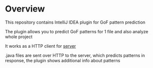 # Overview

This repository contains IntelliJ IDEA plugin for GoF pattern prediction

The plugin allows you to predict GoF patterns for 1 file and also analyze whole project

It works as a HTTP client for [server](https://github.com/PetrovaAnastasiax/gof-pattern-prediction-server) 

.java files are sent over HTTP to the server, which predicts patterns in response, the plugin shows additional info about patterns
